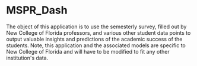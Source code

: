 # MSPR_Dash
The object of this application is to use the semesterly survey, filled out by New College of Florida professors, and various other student data points to output valuable insights and predictions of the academic success of the students. Note, this application and the associated models are specific to New College of Florida and will have to be modified to fit any other institution's data.

